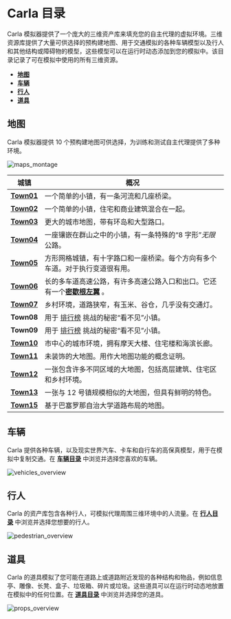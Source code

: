 # Carla 目录


Carla 模拟器提供了一个庞大的三维资产库来填充您的自主代理的虚拟环境。三维资源库提供了大量可供选择的预构建地图、用于交通模拟的各种车辆模型以及行人和其他结构或障碍物的模型，这些模型可以在运行时动态添加到您的模拟中。该目录记录了可在模拟中使用的所有三维资源。

* [__地图__](map_vehicles.md)
* [__车辆__](catalogue_vehicles.md)
* [__行人__](catalogue_pedestrians.md)
* [__道具__](catalogue_props.md)

## 地图

Carla 模拟器提供 10 个预构建地图可供选择，为训练和测试自主代理提供了多种环境。


![maps_montage](./img/catalogue/maps/maps_montage.webp)

| 城镇       | 概况                                                                                       |
| -----------|------------------------------------------------------------------------------------------|
| [__Town01__](map_town01.md)  | 一个简单的小镇，有一条河流和几座桥梁。                                                                      |
| [__Town02__](map_town02.md) | 一个简单的小镇，住宅和商业建筑混合在一起。                                                                    |
| [__Town03__](map_town03.md) | 更大的城市地图，带有环岛和大型路口。                                                                       |
| [__Town04__](map_town04.md) | 一座镶嵌在群山之中的小镇，有一条特殊的“8 字形”*无限*公路。                                                         |
| [__Town05__](map_town05.md) | 方形网格城镇，有十字路口和一座桥梁。每个方向有多个车道。对于执行变道很有用。                                                   |
| [__Town06__](map_town06.md) | 长的多车道高速公路，有许多高速公路入口和出口。它还有一个[**密歇根左翼**](<https://en.wikipedia.org/wiki/Michigan_left>) 。 |
| [__Town07__](map_town07.md) | 乡村环境，道路狭窄，有玉米、谷仓，几乎没有交通灯。                                                             |
| **Town08** | 用于 [排行榜](https://leaderboard.carla.org/) 挑战的秘密“看不见”小镇。                                   |
| **Town09** | 用于 [排行榜](https://leaderboard.carla.org/) 挑战的秘密“看不见”小镇。                                   |
| [__Town10__](map_town10.md) | 市中心的城市环境，拥有摩天大楼、住宅楼和海滨长廊。                                                                |
| [__Town11__](map_town11.md) | 未装饰的大地图。用作大地图功能的概念证明。                                                                    |
| [__Town12__](map_town12.md) | 一张包含许多不同区域的大地图，包括高层建筑、住宅区和乡村环境。                                                          |
| [__Town13__](map_town13.md) | 一张与 12 号镇规模相似的大地图，但具有鲜明的特色。                                                              |
| [__Town15__](map_town15.md) | 基于巴塞罗那自治大学道路布局的地图。                                                                       |

## 车辆

Carla 提供各种车辆，以及现实世界汽车、卡车和自行车的高保真模型，用于在模拟中复制交通。在 [__车辆目录__](catalogue_vehicles.md) 中浏览并选择您喜欢的车辆。

![vehicles_overview](./img/catalogue/vehicles/vehicle_montage.webp)

## 行人

Carla 的资产库包含各种行人，可模拟代理周围三维环境中的人流量。在 [__行人目录__](catalogue_pedestrians.md) 中浏览并选择您想要的行人。


![pedestrian_overview](./img/catalogue/pedestrians/pedestrians_overview.webp)

## 道具

Carla 的道具模拟了您可能在道路上或道路附近发现的各种结构和物品，例如信息亭、雕像、长凳、盒子、垃圾箱、碎片或垃圾。这些道具可以在运行时动态地放置在模拟中的任何位置。在 [__道具目录__](catalogue_props.md) 中浏览并选择您的道具。

![props_overview](./img/catalogue/props/props_overview.webp)

